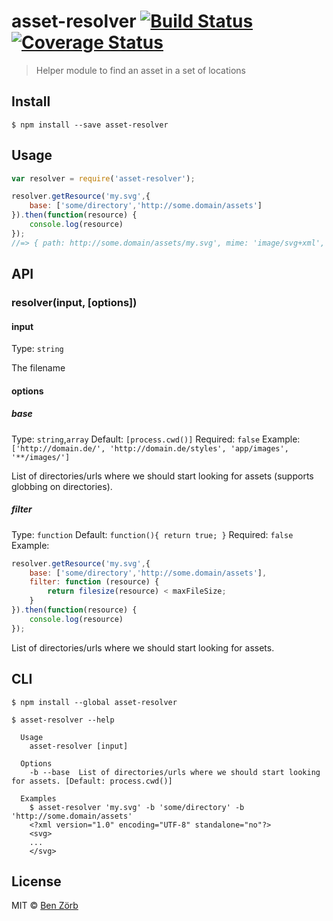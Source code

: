 # asset-resolver [![Build Status](https://travis-ci.org/bezoerb/asset-resolver.svg?branch=master)](https://travis-ci.org/bezoerb/asset-resolver) [![Coverage Status](https://coveralls.io/repos/github/bezoerb/asset-resolver/badge.svg?branch=master)](https://coveralls.io/github/bezoerb/asset-resolver?branch=master)

> Helper module to find an asset in a set of locations


## Install

```
$ npm install --save asset-resolver
```


## Usage

```js
var resolver = require('asset-resolver');

resolver.getResource('my.svg',{
	base: ['some/directory','http://some.domain/assets']
}).then(function(resource) {
	console.log(resource)
});
//=> { path: http://some.domain/assets/my.svg', mime: 'image/svg+xml', contents: ' ... ' }
```


## API

### resolver(input, [options])

#### input

Type: `string`

The filename

#### options

##### base

Type: `string`,`array` 
Default: `[process.cwd()]` 
Required: `false`
Example: `['http://domain.de/', 'http://domain.de/styles', 'app/images', '**/images/']` 

List of directories/urls where we should start looking for assets (supports globbing on directories). 

##### filter

Type: `function` 
Default: `function(){ return true; }` 
Required: `false`
Example: 
```javascript
resolver.getResource('my.svg',{
	base: ['some/directory','http://some.domain/assets'],
	filter: function (resource) {
		return filesize(resource) < maxFileSize;
	}
}).then(function(resource) {
	console.log(resource)
});
```

List of directories/urls where we should start looking for assets. 


## CLI

```
$ npm install --global asset-resolver
```

```
$ asset-resolver --help

  Usage
    asset-resolver [input]

  Options
    -b --base  List of directories/urls where we should start looking for assets. [Default: process.cwd()]

  Examples
    $ asset-resolver 'my.svg' -b 'some/directory' -b 'http://some.domain/assets'
    <?xml version="1.0" encoding="UTF-8" standalone="no"?>
    <svg>
    ...
    </svg>
```


## License

MIT © [Ben Zörb](http://sommerlaune.com)
